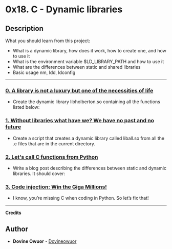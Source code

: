 # 0x18. C - Dynamic libraries

## Description
What you should learn from this project:

* What is a dynamic library, how does it work, how to create one, and how to use it
* What is the environment variable $LD_LIBRARY_PATH and how to use it
* What are the differences between static and shared libraries
* Basic usage nm, ldd, ldconfig

---

### [0. A library is not a luxury but one of the necessities of life](./libholberton.so)
* Create the dynamic library libholberton.so containing all the functions listed below:


### [1. Without libraries what have we? We have no past and no future](./1-create_dynamic_lib.sh)
* Create a script that creates a dynamic library called liball.so from all the .c files that are in the current directory.


### [2. Let's call C functions from Python](./100-operations.so)
* Write a blog post describing the differences between static and dynamic libraries. It should cover:


### [3. Code injection: Win the Giga Millions!](./101-make_me_win.sh)
* I know, you’re missing C when coding in Python. So let’s fix that!


---
**Credits**

## Author
* **Dovine Owuor** - [Dovineowuor](https://github.com/Dovineowuor)
